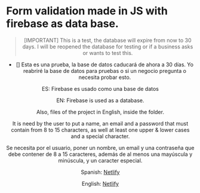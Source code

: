 <h1>
  Form validation made in JS with firebase as data base.
</h1>

<div align="center">

> [IMPORTANT]
> This is a test, the database will expire from now to 30 days. I will be reopened the database for testing or if a business asks or wants to test  this.

- [] Esta es una prueba, la base de datos caducará de ahora a 30 días. Yo reabriré la base de datos para pruebas o si un negocio pregunta o necesita probar esto.

  
ES: Firebase es usado como una base de datos
  
EN: Firebase is used as a database.

Also, files of the project in English, inside the folder.



It is need by the user to put a name, an email and a password that must contain from 8 to 15 characters, as well at least one upper & lower cases and a special character.

Se necesita por el usuario, poner un nombre, un email y una contraseña que debe contener de 8 a 15 caracteres, además de al menos una mayúscula y minúscula, y un caracter especial.


Spanish: [Netlify](https://form-validation-firebase-memosainz-es.netlify.app/)

English: [Netlify](https://form-validation-firebase-memosainz.netlify.app/)
